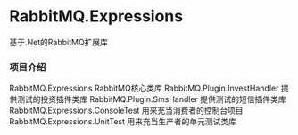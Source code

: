 # RabbitMQ.Expressions
基于.Net的RabbitMQ扩展库

### 项目介绍
  RabbitMQ.Expressions                  RabbitMQ核心类库
  RabbitMQ.Plugin.InvestHandler         提供测试的投资插件类库
  RabbitMQ.Plugin.SmsHandler            提供测试的短信插件类库
  RabbitMQ.Expressions.ConsoleTest      用来充当消费者的控制台项目
  RabbitMQ.Expressions.UnitTest         用来充当生产者的单元测试类库
